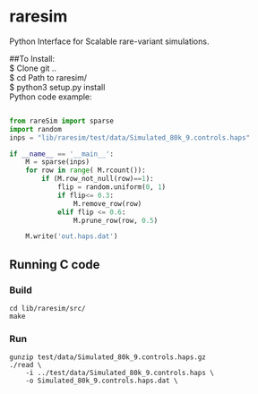 # raresim
Python Interface for Scalable rare-variant simulations.


##To Install:  
  $ Clone git ..  <br/>
  $ cd Path to raresim/    <br/>
  $ python3 setup.py install <br/>
Python code example: <br/>
```python

from rareSim import sparse
import random
inps = "lib/raresim/test/data/Simulated_80k_9.controls.haps"

if __name__ == '__main__':
	M = sparse(inps)
	for row in range( M.rcount()):
		if (M.row_not_null(row)==1):
			flip = random.uniform(0, 1)
			if flip<= 0.3:
				M.remove_row(row)
			elif flip <= 0.6:
				M.prune_row(row, 0.5)

	M.write('out.haps.dat')
  ```


## Running C code

### Build

```
cd lib/raresim/src/
make
```

### Run

```
gunzip test/data/Simulated_80k_9.controls.haps.gz
./read \
    -i ../test/data/Simulated_80k_9.controls.haps \
    -o Simulated_80k_9.controls.haps.dat \
```
